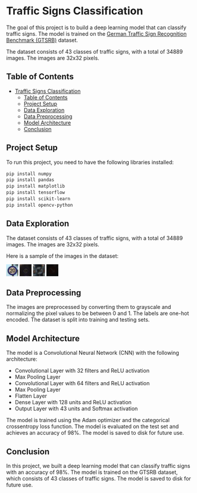 # Traffic Signs Classification

The goal of this project is to build a deep learning model that can classify traffic signs. The model is trained on the [German Traffic Sign Recognition Benchmark (GTSRB)](http://benchmark.ini.rub.de/?section=gtsrb&subsection=dataset) dataset.

The dataset consists of 43 classes of traffic signs, with a total of 34889 images. The images are 32x32 pixels.

## Table of Contents

- [Traffic Signs Classification](#traffic-signs-classification)
  - [Table of Contents](#table-of-contents)
  - [Project Setup](#project-setup)
  - [Data Exploration](#data-exploration)
  - [Data Preprocessing](#data-preprocessing)
  - [Model Architecture](#model-architecture)
  - [Conclusion](#conclusion)

## Project Setup

To run this project, you need to have the following libraries installed:

``` bash
pip install numpy
pip install pandas
pip install matplotlib
pip install tensorflow
pip install scikit-learn
pip install opencv-python
```

## Data Exploration

The dataset consists of 43 classes of traffic signs, with a total of 34889 images. The images are 32x32 pixels.

Here is a sample of the images in the dataset:

![Traffic Signs 20km](./media/img/traffic_signs_20km.png) ![Traffic Signs 120km](./media/img/traffic_signs_120km.png) ![Traffic Signs nopassing](./media/img/traffic_signs_nopassing.png) ![Traffic Signs right](./media/img/traffic_signs_right.png)

## Data Preprocessing

The images are preprocessed by converting them to grayscale and normalizing the pixel values to be between 0 and 1. The labels are one-hot encoded. The dataset is split into training and testing sets.

## Model Architecture

The model is a Convolutional Neural Network (CNN) with the following architecture:

- Convolutional Layer with 32 filters and ReLU activation
- Max Pooling Layer
- Convolutional Layer with 64 filters and ReLU activation
- Max Pooling Layer
- Flatten Layer
- Dense Layer with 128 units and ReLU activation
- Output Layer with 43 units and Softmax activation

The model is trained using the Adam optimizer and the categorical crossentropy loss function. The model is evaluated on the test set and achieves an accuracy of 98%. The model is saved to disk for future use.

## Conclusion

In this project, we built a deep learning model that can classify traffic signs with an accuracy of 98%. The model is trained on the GTSRB dataset, which consists of 43 classes of traffic signs. The model is saved to disk for future use.

